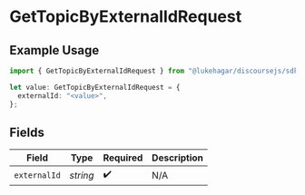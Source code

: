 # GetTopicByExternalIdRequest

## Example Usage

```typescript
import { GetTopicByExternalIdRequest } from "@lukehagar/discoursejs/sdk/models/operations";

let value: GetTopicByExternalIdRequest = {
  externalId: "<value>",
};
```

## Fields

| Field              | Type               | Required           | Description        |
| ------------------ | ------------------ | ------------------ | ------------------ |
| `externalId`       | *string*           | :heavy_check_mark: | N/A                |